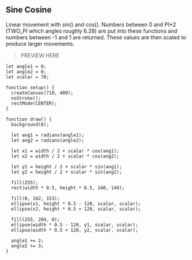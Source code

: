 ## Sine Cosine

Linear movement with sin() and cos(). Numbers between 0 and PI*2 (TWO_PI which angles roughly 6.28) are put into these functions and numbers between -1 and 1 are returned. These values are then scaled to produce larger movements.

> PREVIEW HERE

```
let angle1 = 0;
let angle2 = 0;
let scalar = 70;

function setup() {
  createCanvas(710, 400);
  noStroke();
  rectMode(CENTER);
}

function draw() {
  background(0);

  let ang1 = radians(angle1);
  let ang2 = radians(angle2);

  let x1 = width / 2 + scalar * cos(ang1);
  let x2 = width / 2 + scalar * cos(ang2);

  let y1 = height / 2 + scalar * sin(ang1);
  let y2 = height / 2 + scalar * sin(ang2);

  fill(255);
  rect(width * 0.5, height * 0.5, 140, 140);

  fill(0, 102, 153);
  ellipse(x1, height * 0.5 - 120, scalar, scalar);
  ellipse(x2, height * 0.5 + 120, scalar, scalar);

  fill(255, 204, 0);
  ellipse(width * 0.5 - 120, y1, scalar, scalar);
  ellipse(width * 0.5 + 120, y2, scalar, scalar);

  angle1 += 2;
  angle2 += 3;
}
```
